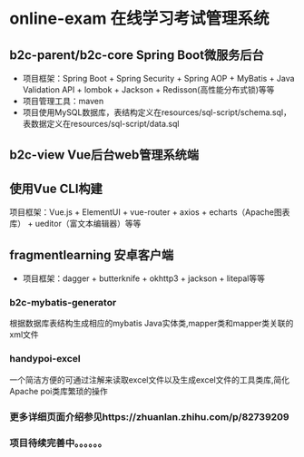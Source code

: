 # online-exam 在线学习考试管理系统
## b2c-parent/b2c-core Spring Boot微服务后台
* 项目框架：Spring Boot + Spring Security + Spring AOP + MyBatis + Java Validation API + lombok + Jackson + Redisson(高性能分布式锁)等等
* 项目管理工具：maven
* 项目使用MySQL数据库，表结构定义在resources/sql-script/schema.sql，表数据定义在resources/sql-script/data.sql
## b2c-view Vue后台web管理系统端
使用Vue CLI构建
--
项目框架：Vue.js + ElementUI + vue-router + axios + echarts（Apache图表库） + ueditor（富文本编辑器）等等
## fragmentlearning 安卓客户端
* 项目框架：dagger + butterknife + okhttp3 + jackson + litepal等等
### b2c-mybatis-generator
根据数据库表结构生成相应的mybatis Java实体类,mapper类和mapper类关联的xml文件
### handypoi-excel
一个简洁方便的可通过注解来读取excel文件以及生成excel文件的工具类库,简化Apache poi类库繁琐的操作
### 更多详细页面介绍参见https://zhuanlan.zhihu.com/p/82739209
### 项目待续完善中。。。。。。